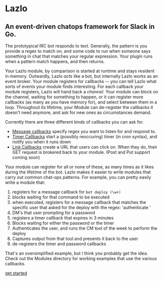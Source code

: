 # Lazlo
## An event-driven chatops framework for Slack in Go. 

The prototypical IRC bot responds to text. Generally, the pattern is you
provide a regex to match on, and some code to run when someone says something
in chat that matches your regular expression. Your plugin runs when a pattern
match happens, and then returns.

Your Lazlo module, by comparison is started at runtime and stays resident in
memory. Outwardly, Lazlo *acts* like a bot, but internally Lazlo works as an
event broker.  Your module registers for callbacks -- you can tell Lazlo what
sorts of events your module finds interesting. For each callback your module
registers, Lazlo will hand back a *channel*. Your module can block on the
channel, waiting for something to happen, or it can register more callbacks (as
many as you have memory for), and select between them in a loop. Throughout its
lifetime, your Module can de-register the callbacks it doesn't need anymore, and
ask for new ones as circumstances demand.

Currently there are three different kinds of callbacks you can ask for.

* [Message callbacks](docs/messagecb.md) specify regex you want to listen for and respond to. 
* [Timer Callbacks](docs/timercb.md) start a (possibly reoccuring) timer (in cron syntax), and notify you when it runs down
* [Link Callbacks](docs/linkcb.md) create a URL that users can click on. When they do, their GET request is brokered back to your module. (Post and Put support coming soon)

Your module can register for all or none of these, as many times as it likes
during the lifetime of the bot. Lazlo makes it easier to write modules that
carry out common chat-ops patterns. For example, you can pretty easily write a
module that: 

1. registers for a message callback for `bot deploy (\w+)` 
2. blocks waiting for that command to be executed
3. when executed, registers for a message callback that matches the specific user that asked for the deploy with the regex: 'authenticate <password>'
4. DM's that user prompting for a password
5. registers a timer callback that expires in 3 minutes
6. Blocks waiting for either the password or the timer
7. Authenticates the user, and runs the CM tool of the week to perform the deploy
8. Captures output from that tool and presents it back to the user
9. de-registers the timer and password callbacks

That's an oversimplified example, but I think you probably get the idea. Check
out the Modules directory for working examples that use the various callbacks. 

[get started](docs/install.md)
